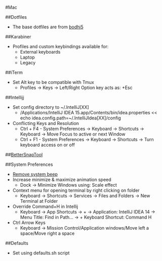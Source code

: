 #Mac

##Dotfiles
* The base dotfiles are from [bodhi5](https://github.com/bodhi5/.dotfiles)

##Karabiner
* Profiles and custom keybindings available for:
	* External keyboards
	* Laptop
	* Legacy

##iTerm
* Set Alt key to be compatible with Tmux
	* Profiles → Keys →  Left/Right Option key acts as: +Esc

##Intellijj
* Set config directory to ~/.IntelliJ[XX]
	* /Applications/IntelliJ IDEA 15.app/Contents/bin/idea.properties << echo idea.config.path=~/.IntelliJIdea[XX]/config 
* Conflicting Keys and Resolution
	* Ctrl + F4 - System Preferences → Keyboard → Shortcuts → Keyboard → Move Focus to active or next Window
	* Ctrl + F1 - System Preferences → Keyboard → Shortcuts → Turn keyboard access on or off

##[BetterSnapTool](https://itunes.apple.com/us/app/bettersnaptool/id417375580?mt=12)
 
##System Preferences
* [Remove system beep](http://superuser.com/a/287085)
* Increase minimize & maximize animation speed
	* Dock → Minimize Windows using: Scale effect
* Context menu for opening terminal by right clicking on folder
	* Keyboard → Shortcuts → Services → Files and Folders → New Terminal at Folder
* Override Command+H in Intellij
	* Keyboard → App Shortcuts → + → Application: IntelliJ IDEA 14 → Menu Title: Find in Path... → + Keyboard Shortcut: Command H
* Ctrl Arrow Keys
	* Keyboard -> Mission Control/Application windows/Move left a space/Move right a space

##Defaults
* Set using defaults.sh script
